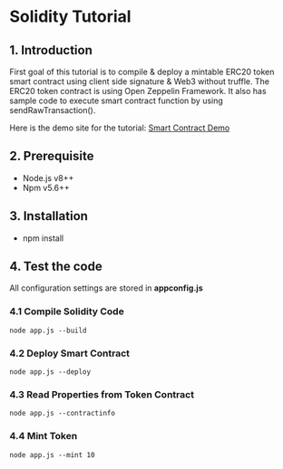 # Solidity Tutorial

## 1. Introduction
First goal of this tutorial is to compile & deploy a mintable ERC20 token smart contract using client side signature & Web3 without truffle. The ERC20 token contract is using Open Zeppelin Framework. It also has sample code to execute smart contract function by using sendRawTransaction().

Here is the demo site for the tutorial: [Smart Contract Demo](https://tokendemo.unwallz.com "Smart Contract Demo")

## 2. Prerequisite
- Node.js v8++
- Npm v5.6++

## 3. Installation
- npm install

## 4. Test the code
All configuration settings are stored in **appconfig.js**

### 4.1 Compile Solidity Code
`node app.js --build`

### 4.2 Deploy Smart Contract
`node app.js --deploy`

### 4.3 Read Properties from Token Contract
`node app.js --contractinfo`

### 4.4 Mint Token
`node app.js --mint 10`


